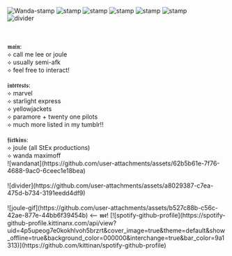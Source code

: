 
![Wanda-stamp](https://github.com/user-attachments/assets/71a74aa3-a9d4-4102-b649-584dc7b69d5a) ![stamp](https://github.com/user-attachments/assets/6cf0f308-bb8a-48c6-a1f2-0088aa2defe5) ![stamp](https://github.com/user-attachments/assets/458e9db4-36f7-4b95-bc5b-8ea86fd921b0) ![stamp](https://github.com/user-attachments/assets/69a5cb12-10f9-4971-81f8-7eb8ab171d81) ![stamp](https://github.com/user-attachments/assets/af5cf4e5-a850-47dc-9250-4dfdfa95a6ad) ![stamp](https://github.com/user-attachments/assets/1b9e1820-8adb-4df4-878e-80db105ab656)
<br />
![divider](https://github.com/user-attachments/assets/a8029387-c7ea-475d-b734-3191eedd4df9)

<br />
<br />
𝖒𝖆𝖎𝖓:
<br />
⟡ call me lee or joule <br />
⟡ usually semi-afk <br />
⟡ feel free to interact! <br />
<br />
𝖎𝖓𝖙𝖊𝖗𝖊𝖘𝖙𝖘:
<br />
⟡ marvel <br />
⟡ starlight express <br />
⟡ yellowjackets <br />
⟡ paramore + twenty one pilots <br />
⟡ much more listed in my tumblr!! <br />
<br />
𝖋𝖎𝖈𝖙𝖐𝖎𝖓𝖘:
<br />
⟡ joule (all StEx productions) <br />
⟡ wanda maximoff <br />
![wandanat](https://github.com/user-attachments/assets/62b5b61e-7f76-4688-9ac0-6ceec1e18bea) <br />
<br />
![divider](https://github.com/user-attachments/assets/a8029387-c7ea-475d-b734-3191eedd4df9) <br />
<br />
![joule-gif](https://github.com/user-attachments/assets/b527c88b-c56c-42ae-877e-44bb6f39454b) <-- 𝖒𝖊! [![spotify-github-profile](https://spotify-github-profile.kittinanx.com/api/view?uid=4p5upeog7e0kokhlvoh5brzrt&cover_image=true&theme=default&show_offline=true&background_color=000000&interchange=true&bar_color=9a1313)](https://github.com/kittinan/spotify-github-profile) <br />
